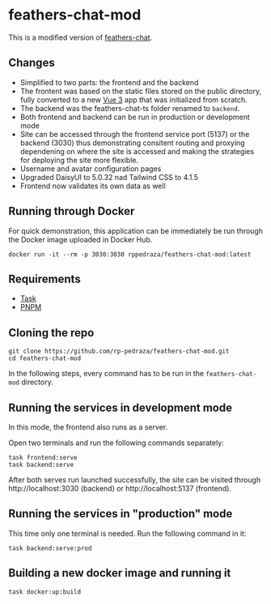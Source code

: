 # feathers-chat-mod

This is a modified version of [feathers-chat](https://github.com/feathersjs/feathers-chat).

## Changes

- Simplified to two parts: the frontend and the backend
- The frontent was based on the static files stored on the public directory,
  fully converted to a new [Vue 3](https://vuejs.org/) app that was initialized from scratch.
- The backend was the feathers-chat-ts folder renamed to `backend`.
- Both frontend and backend can be run in production or development mode
- Site can be accessed through the frontend service port (5137) or the backend (3030) thus
  demonstrating consitent routing and proxying dependening on where the site is accessed and making
  the strategies for deploying the site more flexible.
- Username and avatar configuration pages
- Upgraded DaisyUI to 5.0.32 nad Tailwind CSS to 4.1.5
- Frontend now validates its own data as well

## Running through Docker

For quick demonstration, this application can be immediately be run through the Docker image
uploaded in Docker Hub.

    docker run -it --rm -p 3030:3030 rppedraza/feathers-chat-mod:latest

## Requirements

- [Task](https://taskfile.dev/installation/)
- [PNPM](https://pnpm.io/installation)

## Cloning the repo

    git clone https://github.com/rp-pedraza/feathers-chat-mod.git
    cd feathers-chat-mod

In the following steps, every command has to be run in the `feathers-chat-mod` directory.

## Running the services in development mode

In this mode, the frontend also runs as a server.

Open two terminals and run the following commands separately:

    task frontend:serve
    task backend:serve

After both serves run launched successfully, the site can be visited through http://localhost:3030 (backend) or
http://localhost:5137 (frontend).

## Running the services in "production" mode

This time only one terminal is needed.  Run the following command in it:

    task backend:serve:prod

## Building a new docker image and running it

    task docker:up:build
